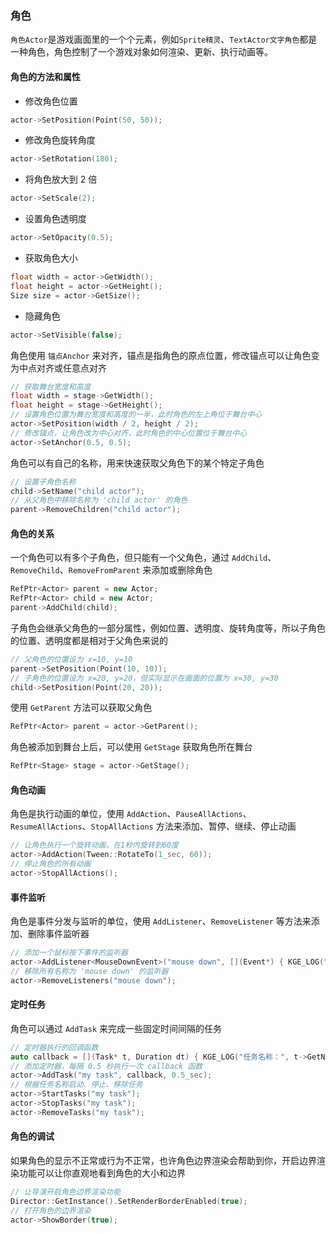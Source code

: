 ### 角色

`角色Actor`是游戏画面里的一个个元素，例如`Sprite精灵`、`TextActor文字角色`都是一种角色，角色控制了一个游戏对象如何渲染、更新、执行动画等。

#### 角色的方法和属性

- 修改角色位置

```cpp
actor->SetPosition(Point(50, 50));
```

- 修改角色旋转角度

```cpp
actor->SetRotation(180);
```

- 将角色放大到 2 倍

```cpp
actor->SetScale(2);
```

- 设置角色透明度

```cpp
actor->SetOpacity(0.5);
```

- 获取角色大小

```cpp
float width = actor->GetWidth();
float height = actor->GetHeight();
Size size = actor->GetSize();
```

- 隐藏角色

```cpp
actor->SetVisible(false);
```

角色使用 `锚点Anchor` 来对齐，锚点是指角色的原点位置，修改锚点可以让角色变为中点对齐或任意点对齐

```cpp
// 获取舞台宽度和高度
float width = stage->GetWidth();
float height = stage->GetHeight();
// 设置角色位置为舞台宽度和高度的一半，此时角色的左上角位于舞台中心
actor->SetPosition(width / 2, height / 2);
// 修改锚点，让角色改为中心对齐，此时角色的中心位置位于舞台中心
actor->SetAnchor(0.5, 0.5);
```

角色可以有自己的名称，用来快速获取父角色下的某个特定子角色

```cpp
// 设置子角色名称
child->SetName("child actor");
// 从父角色中移除名称为 'child actor' 的角色
parent->RemoveChildren("child actor");
```

#### 角色的关系

一个角色可以有多个子角色，但只能有一个父角色，通过 `AddChild`、`RemoveChild`、`RemoveFromParent` 来添加或删除角色

```cpp
RefPtr<Actor> parent = new Actor;
RefPtr<Actor> child = new Actor;
parent->AddChild(child);
```

子角色会继承父角色的一部分属性，例如位置、透明度、旋转角度等，所以子角色的位置、透明度都是相对于父角色来说的

```cpp
// 父角色的位置设为 x=10, y=10
parent->SetPosition(Point(10, 10));
// 子角色的位置设为 x=20, y=20，但实际显示在画面的位置为 x=30, y=30
child->SetPosition(Point(20, 20));
```

使用 `GetParent` 方法可以获取父角色

```cpp
RefPtr<Actor> parent = actor->GetParent();
```

角色被添加到舞台上后，可以使用 `GetStage` 获取角色所在舞台

```cpp
RefPtr<Stage> stage = actor->GetStage();
```

#### 角色动画

角色是执行动画的单位，使用 `AddAction`、`PauseAllActions`、`ResumeAllActions`、`StopAllActions` 方法来添加、暂停、继续、停止动画

```cpp
// 让角色执行一个旋转动画，在1秒内旋转到60度
actor->AddAction(Tween::RotateTo(1_sec, 60));
// 停止角色的所有动画
actor->StopAllActions();
```

#### 事件监听

角色是事件分发与监听的单位，使用 `AddListener`、`RemoveListener` 等方法来添加、删除事件监听器

```cpp
// 添加一个鼠标按下事件的监听器
actor->AddListener<MouseDownEvent>("mouse down", [](Event*) { KGE_LOG("鼠标按下"); });
// 移除所有名称为 'mouse down' 的监听器
actor->RemoveListeners("mouse down");
```

#### 定时任务

角色可以通过 `AddTask` 来完成一些固定时间间隔的任务

```cpp
// 定时器执行的回调函数
auto callback = [](Task* t, Duration dt) { KGE_LOG("任务名称：", t->GetName(), "，时间间隔为：", dt.ToString()); };
// 添加定时器，每隔 0.5 秒执行一次 callback 函数
actor->AddTask("my task", callback, 0.5_sec);
// 根据任务名称启动、停止、移除任务
actor->StartTasks("my task");
actor->StopTasks("my task");
actor->RemoveTasks("my task");
```

#### 角色的调试

如果角色的显示不正常或行为不正常，也许角色边界渲染会帮助到你，开启边界渲染功能可以让你直观地看到角色的大小和边界

```cpp
// 让导演开启角色边界渲染功能
Director::GetInstance().SetRenderBorderEnabled(true);
// 打开角色的边界渲染
actor->ShowBorder(true);
```
